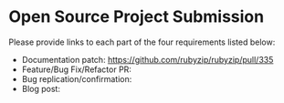 # Open Source Project Submission

Please provide links to each part of the four requirements listed below:

* Documentation patch: https://github.com/rubyzip/rubyzip/pull/335
* Feature/Bug Fix/Refactor PR:
* Bug replication/confirmation:
* Blog post: 
